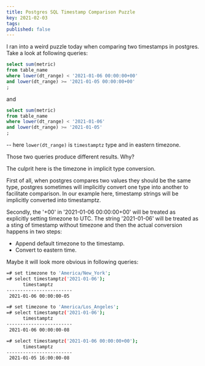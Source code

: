 ```yaml
---
title: Postgres SQL Timestamp Comparison Puzzle
key: 2021-02-03
tags: 
published: false
---
```

I ran into a weird puzzle today when comparing two timestamps in postgres. 
Take a look at following queries: 
```sql
select sum(metric)
from table_name
where lower(dt_range) < '2021-01-06 00:00:00+00'
and lower(dt_range) >= '2021-01-05 00:00:00+00' 
;
```
and 
```sql
select sum(metric)
from table_name
where lower(dt_range) < '2021-01-06'
and lower(dt_range) >= '2021-01-05' 
;
```
-- here `lower(dt_range)` is `timestamptz` type and in eastern timezone. 

Those two queries produce different results. Why?   


The culprit here is the timezone in implicit type conversion.   

First of all, when postgres compares two values they should be the same type, 
postgres sometimes will implicitly convert one type into another to facilitate comparison. 
In our example here, timestamp strings will be implicitly converted into timestamptz.  

Secondly, the '+00' in '2021-01-06 00:00:00+00' will be treated as explicitly setting timezone to UTC. 
The string '2021-01-06' will be treated as a sting of timestamp without timezone and then the actual conversion happens in two steps: 
- Append default timezone to the timestamp.
- Convert to eastern time. 

Maybe it will look more obvious in following queries: 
```bash
=# set timezone to 'America/New_York';
=# select timestamptz('2021-01-06');
      timestamptz
------------------------
 2021-01-06 00:00:00-05

=# set timezone to 'America/Los_Angeles';
=# select timestamptz('2021-01-06');
      timestamptz
------------------------
 2021-01-06 00:00:00-08

=# select timestamptz('2021-01-06 00:00:00+00');
      timestamptz
------------------------
 2021-01-05 16:00:00-08
```

